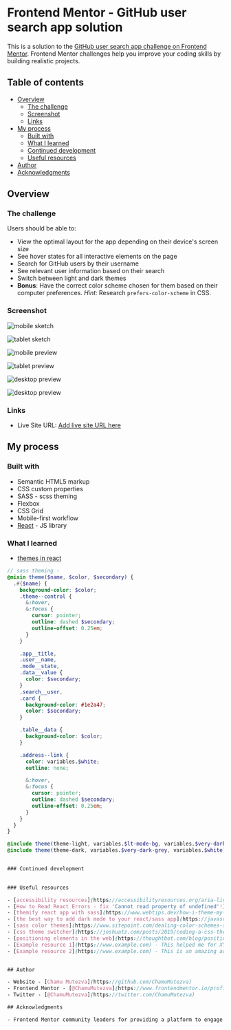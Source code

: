 # Frontend Mentor - GitHub user search app solution

This is a solution to the [GitHub user search app challenge on Frontend Mentor](https://www.frontendmentor.io/challenges/github-user-search-app-Q09YOgaH6). Frontend Mentor challenges help you improve your coding skills by building realistic projects. 

## Table of contents

- [Overview](#overview)
  - [The challenge](#the-challenge)
  - [Screenshot](#screenshot)
  - [Links](#links)
- [My process](#my-process)
  - [Built with](#built-with)
  - [What I learned](#what-i-learned)
  - [Continued development](#continued-development)
  - [Useful resources](#useful-resources)
- [Author](#author)
- [Acknowledgments](#acknowledgments)

## Overview

### The challenge

Users should be able to:

- View the optimal layout for the app depending on their device's screen size
- See hover states for all interactive elements on the page
- Search for GitHub users by their username
- See relevant user information based on their search
- Switch between light and dark themes
- **Bonus**: Have the correct color scheme chosen for them based on their computer preferences. _Hint_: Research `prefers-color-scheme` in CSS.

### Screenshot

![mobile sketch](./src/assets/sketch-mobile.png)

![tablet sketch](./src/assets/sketch-tablet.png)

![mobile preview](./src/assets/preview-mobile.png)

![tablet preview](./src/assets/preview-preview.png)

![desktop preview](./src/assets/preview-desktop.png)

![desktop preview](./src/assets/preview-desktop-dark.png)

### Links

- Live Site URL: [Add live site URL here](https://github-user-sa.netlify.app/)

## My process

### Built with

- Semantic HTML5 markup
- CSS custom properties
- SASS - scss theming
- Flexbox
- CSS Grid
- Mobile-first workflow
- [React](https://reactjs.org/) - JS library

### What I learned

- [themes in react](https://javascript.plainenglish.io/the-best-way-to-add-dark-mode-to-your-react-sass-project-ce3ae3bd8616)

```scss
// sass theming - 
@mixin theme($name, $color, $secondary) {  
  .#{$name} {
    background-color: $color;    
    .theme--control {
      &:hover,
      &:focus {
        cursor: pointer;
        outline: dashed $secondary;
        outline-offset: 0.25em;
      }
    }

    .app__title,
    .user__name,
    .mode__state,
    .data__value {
      color: $secondary;
    }
    .search__user,
    .card {
      background-color: #1e2a47;
      color: $secondary;
    }

    .table__data {
      background-color: $color;
    }

    .address--link {
      color: variables.$white;
      outline: none;

      &:hover,
      &:focus {
        cursor: pointer;
        outline: dashed $secondary;
        outline-offset: 0.25em;
      }
    }
  }
}

@include theme(theme-light, variables.$lt-mode-bg, variables.$very-dark-grey);
@include theme(theme-dark, variables.$very-dark-grey, variables.$white);


### Continued development
 

### Useful resources

- [accessibility resources](https://accessibilityresources.org/aria-live)
- [How to Read React Errors - fix 'Cannot read property of undefined'!](https://daveceddia.com/fix-react-errors/)
- [themify react app with sass](https://www.webtips.dev/how-i-theme-my-react-app-with-sass)
- [the best way to add dark mode to your react/sass app](https://javascript.plainenglish.io/the-best-way-to-add-dark-mode-to-your-react-sass-project-ce3ae3bd8616)
- [sass color themes](https://www.sitepoint.com/dealing-color-schemes-sass/)
- [css theme switcher](https://joshuatz.com/posts/2019/coding-a-css-theme-switcher-a-multitude-of-web-dev-options/#method-b)
- [positioning elements in the web](https://thoughtbot.com/blog/positioning)
- [Example resource 1](https://www.example.com) - This helped me for XYZ reason. I really liked this pattern and will use it going forward.
- [Example resource 2](https://www.example.com) - This is an amazing article which helped me finally understand XYZ. I'd recommend it to anyone still learning this concept.


## Author

- Website - [Chamu Mutezva](https://github.com/ChamuMutezva)
- Frontend Mentor - [@ChamuMutezva](https://www.frontendmentor.io/profile/ChamuMutezva)
- Twitter - [@ChamuMutezva](https://twitter.com/ChamuMutezva)

## Acknowledgments

- Frontend Mentor community leaders for providing a platform to engage with fellow learners and mentors. This makes the learning exciting.
